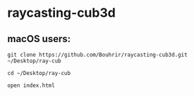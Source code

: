 # raycasting-cub3d

## macOS users:

```
git clone https://github.com/Bouhrir/raycasting-cub3d.git ~/Desktop/ray-cub
```
```
cd ~/Desktop/ray-cub
```
```
open index.html
```
